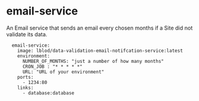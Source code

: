 # email-service
An Email service that sends an email every chosen months if a Site did not validate its data.


```
  email-service:
    image: lblod/data-validation-email-notifcation-service:latest
    environment:
      NUMBER_OF_MONTHS: "just a number of how many months"
      CRON_JOB : "* * * * *"
      URL: "URL of your environment"
    ports:
      - 1234:80
    links:
      - database:database
```